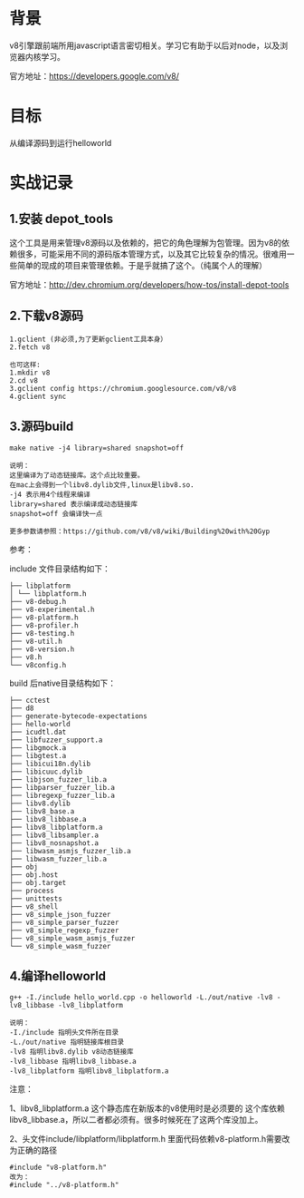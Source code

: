 # 背景

v8引擎跟前端所用javascript语言密切相关。学习它有助于以后对node，以及浏览器内核学习。

官方地址：https://developers.google.com/v8/

# 目标

从编译源码到运行helloworld    

# 实战记录

## 1.安装 depot_tools

这个工具是用来管理v8源码以及依赖的，把它的角色理解为包管理。因为v8的依赖很多，可能采用不同的源码版本管理方式，以及其它比较复杂的情况。很难用一些简单的现成的项目来管理依赖。于是乎就搞了这个。（纯属个人的理解）

官方地址：http://dev.chromium.org/developers/how-tos/install-depot-tools

## 2.下载v8源码

```
1.gclient (非必须,为了更新gclient工具本身）
2.fetch v8

也可这样:
1.mkdir v8
2.cd v8
3.gclient config https://chromium.googlesource.com/v8/v8
4.gclient sync
```
## 3.源码build

```
make native -j4 library=shared snapshot=off

说明：
这里编译为了动态链接库。这个点比较重要。
在mac上会得到一个libv8.dylib文件,linux是libv8.so.
-j4 表示用4个线程来编译
library=shared 表示编译成动态链接库
snapshot=off 会编译快一点

更多参数请参照：https://github.com/v8/v8/wiki/Building%20with%20Gyp
```

参考：

include 文件目录结构如下：

```
├── libplatform
│ └── libplatform.h
├── v8-debug.h
├── v8-experimental.h
├── v8-platform.h
├── v8-profiler.h
├── v8-testing.h
├── v8-util.h
├── v8-version.h
├── v8.h
└── v8config.h
```

build 后native目录结构如下：

```
├── cctest
├── d8
├── generate-bytecode-expectations
├── hello-world
├── icudtl.dat
├── libfuzzer_support.a
├── libgmock.a
├── libgtest.a
├── libicui18n.dylib
├── libicuuc.dylib
├── libjson_fuzzer_lib.a
├── libparser_fuzzer_lib.a
├── libregexp_fuzzer_lib.a
├── libv8.dylib
├── libv8_base.a
├── libv8_libbase.a
├── libv8_libplatform.a
├── libv8_libsampler.a
├── libv8_nosnapshot.a
├── libwasm_asmjs_fuzzer_lib.a
├── libwasm_fuzzer_lib.a
├── obj
├── obj.host
├── obj.target
├── process
├── unittests
├── v8_shell
├── v8_simple_json_fuzzer
├── v8_simple_parser_fuzzer
├── v8_simple_regexp_fuzzer
├── v8_simple_wasm_asmjs_fuzzer
└── v8_simple_wasm_fuzzer
```


## 4.编译helloworld

```
g++ -I./include hello_world.cpp -o helloworld -L./out/native -lv8 -lv8_libbase -lv8_libplatform

说明：
-I./include 指明头文件所在目录
-L./out/native 指明链接库根目录
-lv8 指明libv8.dylib v8动态链接库
-lv8_libbase 指明libv8_libbase.a
-lv8_libplatform 指明libv8_libplatform.a
```

注意：

1、libv8_libplatform.a 这个静态库在新版本的v8使用时是必须要的
这个库依赖libv8_libbase.a，所以二者都必须有。很多时候死在了这两个库没加上。

2、头文件include/libplatform/libplatform.h 里面代码依赖v8-platform.h需要改为正确的路径

```
#include "v8-platform.h" 
改为：
#include "../v8-platform.h"
```








